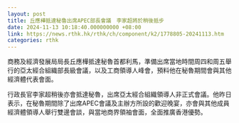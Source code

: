 ```yaml
---
layout: post
title: 丘應樺抵達秘魯出席APEC部長會議　李家超將於稍後抵步
date: 2024-11-13 10:18:40.000000000 +08:00
link: https://news.rthk.hk/rthk/ch/component/k2/1778805-20241113.htm
categories: rthk
---
```


商務及經濟發展局局長丘應樺抵達秘魯首都利馬，準備出席當地時間周四和周五舉行的亞太經合組織部長級會議，以及工商領導人峰會，預料他在秘魯期間會與其他經濟體代表會面。

行政長官李家超稍後亦會抵達秘魯，出席亞太經合組織領導人非正式會議。他昨日表示，在秘魯期間除了出席APEC會議及主辦方所設的歡迎晚宴，亦會與其他成員經濟體領導人舉行雙邊會談，與當地商界領袖會面，全面推廣香港優勢。
